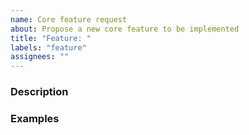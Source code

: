 ```yaml
---
name: Core feature request
about: Propose a new core feature to be implemented
title: "Feature: "
labels: "feature"
assignees: ""
---
```


### Description

<!-- Briefly describe the new feature. Tell us what you are trying to achieve and how should hausse behave to do so. -->


### Examples

<!-- Provide some simple examples to show how the new feature should work. -->